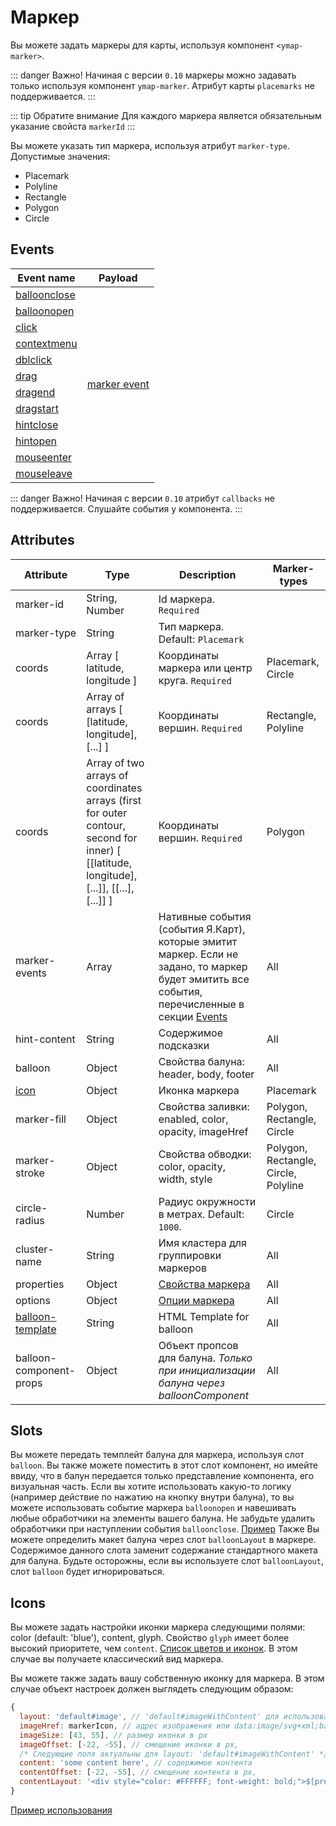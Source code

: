 # Маркер

Вы можете задать маркеры для карты, используя компонент `<ymap-marker>`.

::: danger Важно!
Начиная с версии `0.10` маркеры можно задавать только используя компонент `ymap-marker`. Атрибут карты `placemarks` не поддерживается.
:::

::: tip Обратите внимание
Для каждого маркера является обязательным указание свойста `markerId`
:::

Вы можете указать тип маркера, используя атрибут `marker-type`. Допустимые значения:
* Placemark
* Polyline
* Rectangle
* Polygon
* Circle

## Events

<table>
  <thead>
    <tr>
      <th>Event name</th>
      <th>Payload</th>
    </tr>
  </thead>
  <tbody>
    <tr>
      <td><a href="https://tech.yandex.ru/maps/jsapi/doc/2.1/ref/reference/GeoObject-docpage/#GeoObject__events-summary">balloonclose</a></td>
      <td rowspan="12" style="text-align: center;">
        <a href="https://tech.yandex.ru/maps/doc/jsapi/2.1/dg/concepts/events-docpage/">marker event</a>
      </td>
    </tr>
    <tr>
      <td><a href="https://tech.yandex.ru/maps/jsapi/doc/2.1/ref/reference/GeoObject-docpage/#GeoObject__events-summary">balloonopen</a></td>
    </tr>
    <tr>
      <td><a href="https://tech.yandex.ru/maps/jsapi/doc/2.1/ref/reference/GeoObject-docpage/#GeoObject__events-summary">click</a></td>
    </tr>
    <tr>
      <td><a href="https://tech.yandex.ru/maps/jsapi/doc/2.1/ref/reference/GeoObject-docpage/#GeoObject__events-summary">contextmenu</a></td>
    </tr>
    <tr>
      <td><a href="https://tech.yandex.ru/maps/jsapi/doc/2.1/ref/reference/GeoObject-docpage/#GeoObject__events-summary">dblclick</a></td>
    </tr>
    <tr>
      <td><a href="https://tech.yandex.ru/maps/jsapi/doc/2.1/ref/reference/GeoObject-docpage/#GeoObject__events-summary">drag</a></td>
    </tr>
    <tr>
      <td><a href="https://tech.yandex.ru/maps/jsapi/doc/2.1/ref/reference/GeoObject-docpage/#GeoObject__events-summary">dragend</a></td>
    </tr>
    <tr>
      <td><a href="https://tech.yandex.ru/maps/jsapi/doc/2.1/ref/reference/GeoObject-docpage/#GeoObject__events-summary">dragstart</a></td>
    </tr>
    <tr>
      <td><a href="https://tech.yandex.ru/maps/jsapi/doc/2.1/ref/reference/GeoObject-docpage/#GeoObject__events-summary">hintclose</a></td>
    </tr>
    <tr>
      <td><a href="https://tech.yandex.ru/maps/jsapi/doc/2.1/ref/reference/GeoObject-docpage/#GeoObject__events-summary">hintopen</a></td>
    </tr>
    <tr>
      <td><a href="https://tech.yandex.ru/maps/jsapi/doc/2.1/ref/reference/GeoObject-docpage/#GeoObject__events-summary">mouseenter</a></td>
    </tr>
    <tr>
      <td><a href="https://tech.yandex.ru/maps/jsapi/doc/2.1/ref/reference/GeoObject-docpage/#GeoObject__events-summary">mouseleave</a></td>
    </tr>
  </tbody>
</table>

::: danger Важно!
Начиная с версии `0.10` атрибут `callbacks` не поддерживается. Слушайте события у компонента.
:::

## Attributes

| Attribute | Type | Description | Marker-types |
| ----- | ----- | ----- | ----- |
| marker-id | String, Number | Id маркера. `Required` ||
| marker-type | String | Тип маркера. Default: `Placemark` ||
| coords | Array [ latitude, longitude ] | Координаты маркера или центр круга. `Required` | Placemark, Circle |
| coords | Array of arrays [ [latitude, longitude], [...] ] | Координаты вершин. `Required` | Rectangle, Polyline |
| coords | Array of two arrays of coordinates arrays (first for outer contour, second for inner) [ [[latitude, longitude], [...]], [[...], [...]] ] | Координаты вершин. `Required` | Polygon |
| marker-events | Array | Нативные события (события Я.Карт), которые эмитит маркер. Если не задано, то маркер будет эмитить все события, перечисленные в секции [Events](#events) | All |
| hint-content | String | Содержимое подсказки | All |
| balloon | Object | Свойства балуна: header, body, footer | All |
| [icon](#icons) | Object | Иконка маркера | Placemark |
| marker-fill | Object | Свойства заливки: enabled, color, opacity, imageHref | Polygon, Rectangle, Circle |
| marker-stroke | Object | Свойства обводки: color, opacity, width, style | Polygon, Rectangle, Circle, Polyline |
| circle-radius | Number | Радиус окружности в метрах. Default: `1000`. | Circle |
| cluster-name | String | Имя кластера для группировки маркеров | All |
| properties | Object | [Свойства маркера](https://tech.yandex.ru/maps/doc/jsapi/2.1/ref/reference/GeoObject-docpage/#param-feature.properties) | All |
| options | Object | [Опции маркера](https://tech.yandex.ru/maps/doc/jsapi/2.1/ref/reference/GeoObject-docpage/#param-options) | All |
| [balloon-template](/examples/#кастомный-темпnейт-баnуна) | String | HTML Template for balloon | All |
| balloon-component-props | Object | Объект пропсов для балуна. _Только при инициализации балуна через balloonComponent_ | All |

## Slots

Вы можете передать темплейт балуна для маркера, используя слот `balloon`. Вы также можете поместить в этот слот компонент, но имейте ввиду, что в балун передается только представление компонента, его визуальная часть. Если вы хотите использовать какую-то логику (например действие по нажатию на кнопку внутри балуна), то вы можете использовать событие маркера `balloonopen` и навешивать любые обработчики на элементы вашего балуна. Не забудьте удалить обработчики при наступлении события `balloonclose`. [Пример](/examples/#испоnьзование-сnота-баnуна-в-маркере)
Также Вы можете определить макет балуна через слот `balloonLayout` в маркере. Содержимое данного слота заменит содержание стандартного макета для балуна. Будьте осторожны, если вы используете слот `balloonLayout`, слот `balloon` будет игнорироваться.

## Icons

Вы можете задать настройки иконки маркера следующими полями: color (default: 'blue'), content, glyph. Свойство `glyph` имеет более высокий приоритете, чем `content`. [Список цветов и иконок](https://tech.yandex.ru/maps/doc/jsapi/2.1/ref/reference/option.presetStorage-docpage/). В этом случае вы получаете классический вид маркера.

Вы можете также задать вашу собственную иконку для маркера. В этом случае объект настроек должен выглядеть следующим образом:

```JavaScript
{
  layout: 'default#image', // 'default#imageWithContent' для использования с контентом
  imageHref: markerIcon, // адрес изображения или data:image/svg+xml;base64
  imageSize: [43, 55], // размер иконки в px
  imageOffset: [-22, -55], // смещение иконки в px,
  /* Следующие поля актуальны для layout: 'default#imageWithContent' */
  content: 'some content here', // содержимое контента
  contentOffset: [-22, -55], // смещение контента в px,
  contentLayout: '<div style="color: #FFFFFF; font-weight: bold;">$[properties.iconContent]</div>' // строковый HTML шаблон для контента
}

```

[Пример использования](/examples/#кастомная-иконка)
